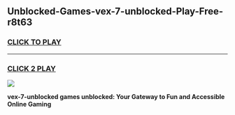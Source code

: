
## Unblocked-Games-vex-7-unblocked-Play-Free-r8t63
<h3>
<a href="https://premium76.site?title=vex-7-unblocked&ref=23A">CLICK TO PLAY</a></h3>
<hr>

<h3>
<a href="https://premium76.site?title=vex-7-unblocked&ref=23A">CLICK 2 PLAY</a>
  
</h3>

<a href="https://premium76.site?title=vex-7-unblocked&ref=23A"><img src="https://clearcache.store/games.png"></a>


**vex-7-unblocked games unblocked: Your Gateway to Fun and Accessible Online Gaming**
